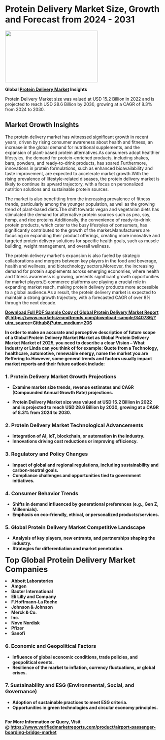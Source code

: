 <H1>Protein Delivery Market Size, Growth and Forecast from 2024 - 2031</H1><img class="aligncenter size-medium wp-image-584254" src="https://thirdeyenews.in/wp-content/uploads/2024/09/Global-Market-Research-300x168.jpeg" alt="" width="300" height="168" /><p><strong>Global&nbsp;<a href="https://www.marketsizeandtrends.com/download-sample/340786/?utm_source=Github8j?utm_medium=206">Protein Delivery Market</a> Insights</strong></p><p>Protein Delivery Market size was valued at USD 15.2 Billion in 2022 and is projected to reach USD 28.6 Billion by 2030, growing at a CAGR of 8.3% from 2024 to 2030.</p><p><h2>Market Growth Insights</h2> <p>The protein delivery market has witnessed significant growth in recent years, driven by rising consumer awareness about health and fitness, an increase in the global demand for nutritional supplements, and the expansion of plant-based protein alternatives.As consumers adopt healthier lifestyles, the demand for protein-enriched products, including shakes, bars, powders, and ready-to-drink products, has soared.Furthermore, innovations in protein formulations, such as enhanced bioavailability and taste improvement, are expected to accelerate market growth.With the rising prevalence of lifestyle-related diseases, the protein delivery market is likely to continue its upward trajectory, with a focus on personalized nutrition solutions and sustainable protein sources.</p> <p><strong><a href="sample-download-link"></a></strong></p> <p>The market is also benefitting from the increasing prevalence of fitness trends, particularly among the younger population, as well as the growing trend of plant-based diets.The shift towards vegan and vegetarian diets has stimulated the demand for alternative protein sources such as pea, soy, hemp, and rice proteins.Additionally, the convenience of ready-to-drink protein products, which cater to the busy lifestyles of consumers, has significantly contributed to the growth of the market.Manufacturers are focusing on expanding their product offerings, creating more innovative and targeted protein delivery solutions for specific health goals, such as muscle building, weight management, and overall wellness.</p> <p>The protein delivery market's expansion is also fueled by strategic collaborations and mergers between key players in the food and beverage, health and wellness, and biotechnology sectors.Moreover, the increasing demand for protein supplements across emerging economies, where health and fitness awareness is growing, presents significant growth opportunities for market players.E-commerce platforms are playing a crucial role in expanding market reach, making protein delivery products more accessible to a global audience.As a result, the protein delivery market is expected to maintain a strong growth trajectory, with a forecasted CAGR of over 8% through the next decade.</p> <p><strong><a href="get-more-link"></p><p><span class=""><strong>Download Full PDF Sample Copy of Global Protein Delivery Market Report</strong> @ <a href="https://www.marketsizeandtrends.com/download-sample/340786/?utm_source=Github8j?utm_medium=206" target="_blank">https://www.marketsizeandtrends.com/download-sample/340786/?utm_source=Github8j?utm_medium=206</a></span></p><p>In order to make an accurate and perceptive description of future scope of a Global&nbsp;Protein Delivery Market Market as Global&nbsp;Protein Delivery Market Market of 2025, you need to describe a clear Vision &ndash; What Industry or Linda can you think of for example: Quote from a Technology, healthcare, automotive, renewable energy, name the market you are Reffering to.However, some general trends and factors usually impact market reports and their future outlook include:</p><h3>1.&nbsp;<strong>Protein Delivery Market Growth Projections</strong></h3><ul><li>Examine market size trends, revenue estimates and CAGR (Compounded Annual Growth Rate) projections.</li><li><p>Protein Delivery Market size was valued at USD 15.2 Billion in 2022 and is projected to reach USD 28.6 Billion by 2030, growing at a CAGR of 8.3% from 2024 to 2030.</p></li></ul><h3>2.&nbsp;<strong>Protein Delivery Market Technological Advancements</strong></h3><ul><li>Integration of AI, IoT, blockchain, or automation in the industry.</li><li>Innovations driving cost reductions or improving efficiency.</li></ul><h3>3.&nbsp;<strong>Regulatory and Policy Changes</strong></h3><ul><li>Impact of global and regional regulations, including sustainability and carbon-neutral goals.</li><li>Compliance challenges and opportunities tied to government initiatives.</li></ul><h3>4.&nbsp;<strong>Consumer Behavior Trends</strong></h3><ul><li>Shifts in demand influenced by generational preferences (e.g., Gen Z, Millennials).</li><li>Emphasis on eco-friendly, ethical, or personalized products/services.</li></ul><h3>5.&nbsp;<strong>Global Protein Delivery Market Competitive Landscape</strong></h3><ul><li>Analysis of key players, new entrants, and partnerships shaping the industry.</li><li>Strategies for differentiation and market penetration.</li></ul><p data-pm-slice="1 1 []"><span style="color: inherit; font-family: inherit; font-size: 25px;">Top Global Protein Delivery Market Companies</span></p><div class="" data-test-id=""><p><li>Abbott Laboratories</li><li> Amgen</li><li> Baxter International</li><li> Eli Lilly and Company</li><li> F.Hoffmann-La Roche</li><li> Johnson & Johnson</li><li> Merck & Co.</li><li> Inc.</li><li> Novo Nordisk</li><li> Pfizer</li><li> Sanofi</li></p></div><h3>6.&nbsp;<strong>Economic and Geopolitical Factors</strong></h3><ul><li>Influence of global economic conditions, trade policies, and geopolitical events.</li><li>Resilience of the market to inflation, currency fluctuations, or global crises.</li></ul><h3>7.&nbsp;<strong>Sustainability and ESG (Environmental, Social, and Governance)</strong></h3><ul><li>Adoption of sustainable practices to meet ESG criteria.</li><li>Opportunities in green technologies and circular economy principles.</li></ul><h2><strong style="font-size: 14px;">For More Information or Query, Visit @&nbsp;</strong><a style="background-color: #ffffff; font-size: 14px;" href="https://www.marketsizeandtrends.com/report/protein-delivery-market/" target="_blank">https://www.verifiedmarketreports.com/product/airport-passenger-boarding-bridge-market</a></h2>